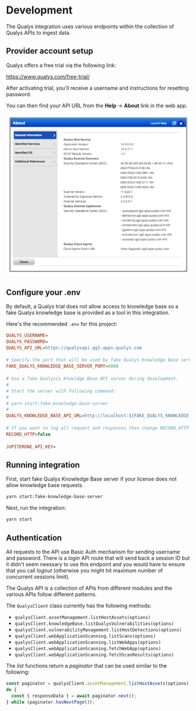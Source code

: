 # Development

The Qualys integration uses various endpoints within the collection of Qualys
APIs to ingest data.

## Provider account setup

Qualys offers a free trial via the following link:

<https://www.qualys.com/free-trial/>

After activating trial, you'll receive a username and instructions for resetting
password.

You can then find your API URL from the **Help** -> **About** link in the web
app.

![API URL from About Page](./images/qualys-help-about-api-url.png)

## Configure your .env

By default, a Qualys trial does not allow access to knowledge base so a fake
Qualys knowledge base is provided as a tool in this integration.

Here's the recommended `.env` for this project:

```ini
QUALYS_USERNAME=
QUALYS_PASSWORD=
QUALYS_API_URL=https://qualysapi.qg3.apps.qualys.com

# Specify the port that will be used by fake Qualys Knowledge Base server
FAKE_QUALYS_KNOWLEDGE_BASE_SERVER_PORT=8080

# Use a fake Qualysis Knowldge Base API server during development.
#
# Start the server with following command:
#
# yarn start:fake-knowledge-base-server
#
QUALYS_KNOWLEDGE_BASE_API_URL=http://localhost:${FAKE_QUALYS_KNOWLEDGE_BASE_SERVER_PORT}

# If you want to log all request and responses then change RECORD_HTTP to true
RECORD_HTTP=false

JUPITERONE_API_KEY=
```

## Running integration

First, start fake Qualys Knowledge Base server if your license does not allow
knowledge base requests.

```sh
yarn start:fake-knowledge-base-server
```

Next, run the integration:

```sh
yarn start
```

## Authentication

All requests to the API use Basic Auth mechanism for sending username and
password. There is a _login_ API route that will send back a session ID but it
didn't seem neessary to use this endpoint and you would have to ensure that you
call _logout_ (otherwise you might hit maximum number of concurrent sessions
limit).

The Qualys API is a collection of APIs from different modules and the various
APIs follow different patterns.

The `QualysClient` class currently has the following methods:

- `qualysClient.assetManagement.listHostAssets(options)`
- `qualysClient.knowledgeBase.listQualysVulnerabilities(options)`
- `qualysClient.vulnerabilityManagement.listHostDetections(options)`
- `qualysClient.webApplicationScanning.listScans(options)`
- `qualysClient.webApplicationScanning.listWebApps(options)`
- `qualysClient.webApplicationScanning.fetchWebApp(options)`
- `qualysClient.webApplicationScanning.fetchScanResults(options)`

The _list_ functions return a _paginator_ that can be used similar to the
following:

```typescript
const paginator = qualysClient.assetManagement.listHostAssets(options);
do {
  const { responseData } = await paginator.next();
} while (paginator.hasNextPage());
```
